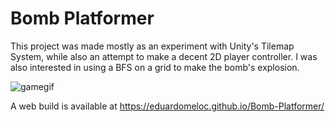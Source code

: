 # Bomb Platformer

This project was made mostly as an experiment with Unity's Tilemap System, while also an attempt to make a decent 2D player controller. I was also interested in using a BFS on a grid to make the bomb's explosion.

![gamegif](/docs/game.gif)

A web build is available at https://eduardomeloc.github.io/Bomb-Platformer/
